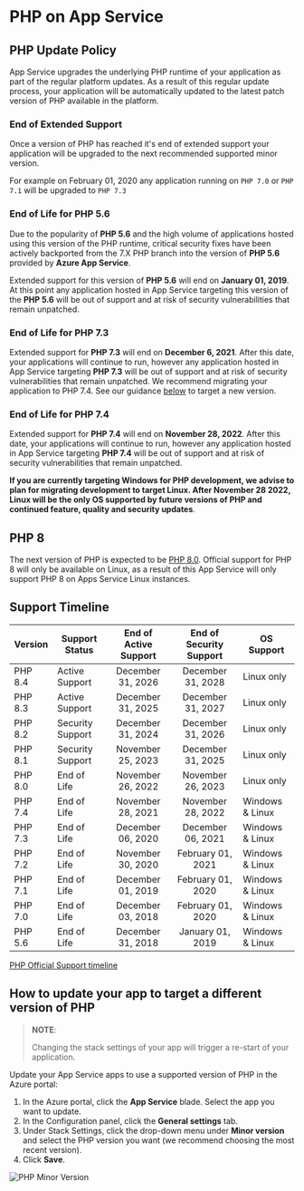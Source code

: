 # PHP on App Service

## PHP Update Policy

App Service upgrades the underlying PHP runtime of your application as part of the regular platform updates. As a result of this regular update process, your application will be automatically updated to the latest patch version of PHP available in the platform.

### End of Extended Support

Once a version of PHP has reached it's end of extended support your application will be upgraded to the next recommended supported minor version.

For example on February 01, 2020 any application running on `PHP 7.0`  or `PHP 7.1` will be upgraded to `PHP 7.3`

### End of Life for PHP 5.6

Due to the popularity of **PHP 5.6** and the high volume of applications hosted using this version of the PHP runtime, critical security fixes have been actively backported from the 7.X PHP branch into the version of **PHP 5.6** provided by **Azure App Service**.

Extended support for this version of **PHP 5.6** will end on **January 01, 2019**. At this point any application hosted in App Service targeting this version of the **PHP 5.6** will be out of support and at risk of security vulnerabilities that remain unpatched.

### End of Life for PHP 7.3

Extended support for **PHP 7.3** will end on **December 6, 2021**. After this date, your applications will continue to run, however any application hosted in App Service targeting **PHP 7.3** will be out of support and at risk of security vulnerabilities that remain unpatched.  We recommend migrating your application to PHP 7.4.  See our guidance [below](#how-to-update-your-app-to-target-a-different-version-of-php) to target a new version.

### End of Life for PHP 7.4

Extended support for **PHP 7.4** will end on **November 28, 2022**. After this date, your applications will continue to run, however any application hosted in App Service targeting **PHP 7.4** will be out of support and at risk of security vulnerabilities that remain unpatched.

**If you are currently targeting Windows for PHP development, we advise to plan for migrating development to target Linux. After November 28 2022, Linux will be the only OS supported by future versions of PHP and continued feature, quality and security updates**.

## PHP 8

The next version of PHP is expected to be [PHP 8.0](https://wiki.php.net/todo/php80). Official support for PHP 8 will only be available on Linux, as a result of this App Service will only support PHP 8 on Apps Service Linux instances.

## Support Timeline

| Version |  Support Status  |  End of Active Support | End of Security Support | OS Support |
|---------| ---------------- |:------------------------:|:-----------------------:| ---------- |
| PHP 8.4 | Active Support   |    December 31, 2026     |    December 31, 2028    | Linux only |
| PHP 8.3 | Active Support   |    December 31, 2025     |    December 31, 2027    | Linux only |
| PHP 8.2 | Security Support |    December 31, 2024     |    December 31, 2026    | Linux only |
| PHP 8.1 | Security Support |    November 25, 2023     |    December 31, 2025    | Linux only |
| PHP 8.0 | End of Life      |    November 26, 2022     |    November 26, 2023    | Linux only |
| PHP 7.4 | End of Life      |    November 28, 2021     |    November 28, 2022    | Windows & Linux |
| PHP 7.3 | End of Life      |    December 06, 2020     |    December 06, 2021    | Windows & Linux |
| PHP 7.2 | End of Life      |    November 30, 2020     |    February 01, 2021    | Windows & Linux |
| PHP 7.1 | End of Life      |    December 01, 2019     |    February 01, 2020    | Windows & Linux |
| PHP 7.0 | End of Life      |    December 03, 2018     |    February 01, 2020    | Windows & Linux |
| PHP 5.6 | End of Life      |    December 31, 2018     |    January 01, 2019     | Windows & Linux |

[PHP Official Support timeline](https://www.php.net/supported-versions.php)

## How to update your app to target a different version of PHP

>**NOTE**:
>
>Changing the stack settings of your app will trigger a re-start of your application.

Update your App Service apps to use a supported version of PHP in the Azure portal:
1. In the Azure portal, click the **App Service** blade. Select the app you want to update. 
2. In the Configuration panel, click the **General settings** tab.
3. Under Stack Settings, click the drop-down menu under **Minor version** and select the PHP version you want (we recommend choosing the most recent version).
4. Click **Save**.

![PHP Minor Version](./media/php.gif)
